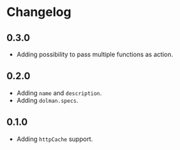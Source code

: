 # Changelog

## 0.3.0

* Adding possibility to pass multiple functions as action.

## 0.2.0

* Adding `name` and `description`.
* Adding `dolman.specs`.

## 0.1.0

* Adding `httpCache` support.
